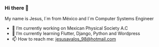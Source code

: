 ### Hi there 👋

My name is Jesus, I´m from México and I´m Computer Systems Engineer 

- 🔭 I’m currently working on Mexican Physical Society A.C
- 🌱 I’m currently learning Flutter, Django, Python and Wordpress
- 📫 How to reach me: jesusavalos_98@hotmail.com

<!--
**Jechu98/Jechu98** is a ✨ _special_ ✨ repository because its `README.md` (this file) appears on your GitHub profile.

Here are some ideas to get you started:

- 🔭 I’m currently working on Mexican Physical Society A.C
- 🌱 I’m currently learning Flutter, Django, Python and Wordpress
- 📫 How to reach me: jesusavalos_98@hotmail.com
-->

